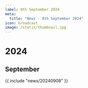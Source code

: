 ```yaml
---
label: 8th September 2024
meta:
  title: "News - 8th September 2024"
icon: broadcast
image: /static/thumbnail.jpg
---
```


# 2024
## September

{{ include "news/20240908" }}